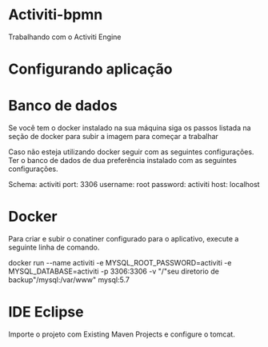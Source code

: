 # Activiti-bpmn
Trabalhando com o Activiti Engine

# Configurando aplicação
# Banco de dados

Se você tem o docker instalado na sua máquina siga os passos listada na seção de docker para subir a imagem para começar a trabalhar

Caso não esteja utilizando docker seguir com as seguintes configurações.
Ter o banco de dados de dua preferência instalado com as seguintes configurações.

Schema: activiti
port: 3306
username: root
password: activiti
host: localhost

# Docker

Para criar e subir o conatiner configurado para o aplicativo, execute a seguinte linha de comando.

docker run --name activiti -e MYSQL_ROOT_PASSWORD=activiti -e MYSQL_DATABASE=activiti -p 3306:3306 -v "/"seu diretorio de backup"/mysql:/var/www" mysql:5.7

# IDE Eclipse

Importe o projeto com Existing Maven Projects e configure o tomcat.






